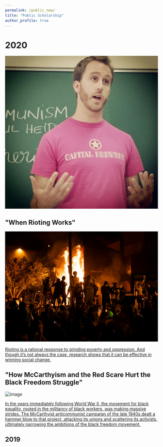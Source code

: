 ```yaml
---
permalink: /public_new/
title: "Public Scholarship"
author_profile: true
---
```


# 2020

![image](images/profile.png)

## "When Rioting Works"

![image](https://github.com/pmheideman/pmheideman.github.io/blob/master/images/rioting.png)

[Rioting is a rational response to grinding poverty and oppression. And though it’s not always the case, research shows that it can be effective in winning social change.](https://www.jacobinmag.com/2020/06/rioting-george-floyd-liberals-black-lives-matter)

## "How McCarthyism and the Red Scare Hurt the Black Freedom Struggle"

![image](mccarthyism.png)

[In the years immediately following World War II, the movement for black equality, rooted in the militancy of black workers, was making massive strides. The McCarthyist anticommunist campaign of the late 1940s dealt a hammer blow to that project, attacking its unions and scattering its activists, ultimately narrowing the ambitions of the black freedom movement.](https://www.jacobinmag.com/2020/05/mccarthyism-red-scare-civil-rights-movement)

## 2019
